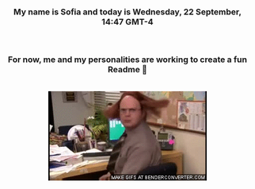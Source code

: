 


<div align="center">
<h3 >My name is Sofia and today is Wednesday, 22 September, 14:47 GMT-4</h3><br>
<h3 >For now, me and my personalities are working to create a fun Readme 👋
</h3><br>
<img src='img/dwight.gif' alt='working...'/>
</div>
